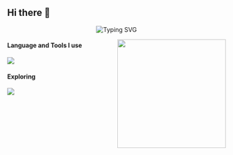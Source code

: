 ## Hi there 👋

<!--
**SawanGrg/SawanGrg** is a ✨ _special_ ✨ repository because its `README.md` (this file) appears on your GitHub profile.



Here are some ideas to get you started:

- 🔭 I’m currently working on ...
- 🌱 I’m currently learning ...
- 👯 I’m looking to collaborate on ...
- 🤔 I’m looking for help with ...
- 💬 Ask me about ...
- 📫 How to reach me: ...
- 😄 Pronouns: ...
- ⚡ Fun fact: ...
-->

<p align="center">
    <img src="https://readme-typing-svg.herokuapp.com?font=Tekture&pause=1000&color=3E68D7&width=435&lines=Hello+There;Welcome+to+Bijan+Regmi's+profile&center=true"
        alt="Typing SVG" />
</p>

<img align="right" height="250" src="assets/cover.svg" />
<h4>Language and Tools I use</h4>
<img
    src="https://skillicons.dev/icons?i=ts,nodejs,express,graphql,nestjs,prisma,planetscale,postgres,mongodb,mysql,redis,rabbitmq,postman,docker,nginx,git,github,githubactions,bash,linux,vercel,nextjs,react,redux,tailwind,css,neovim,md,cpp,python,lua&perline=10" />

<h4>Exploring</h4>
<img src="https://skillicons.dev/icons?i=go,rust,aws,kubernetes&perline=10" />
